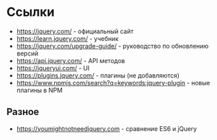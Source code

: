 # Ссылки
- https://jquery.com/ - официальный сайт
- https://learn.jquery.com/ - учебник
- https://jquery.com/upgrade-guide/ - руководство по обновлению версий
- https://api.jquery.com/ - API методов
- https://jqueryui.com/ - UI
- https://plugins.jquery.com/ - плагины (не добавляются)
- https://www.npmjs.com/search?q=keywords:jquery-plugin - новые плагины в NPM

## Разное
- https://youmightnotneedjquery.com - сравнение ES6 и jQuery
